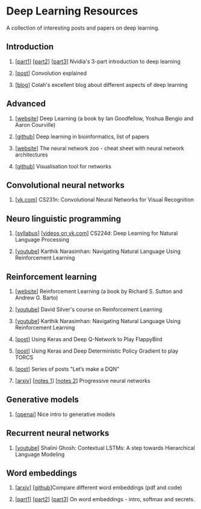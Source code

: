 # Deep Learning Resources
A collection of interesting posts and papers on deep learning.


## Introduction

1. [[part1](https://devblogs.nvidia.com/parallelforall/deep-learning-nutshell-core-concepts/)] [[part2](https://devblogs.nvidia.com/parallelforall/deep-learning-nutshell-history-training/)] [[part3](https://devblogs.nvidia.com/parallelforall/deep-learning-nutshell-sequence-learning/)] Nvidia's 3-part introduction to deep learning

2. [[post](http://timdettmers.com/2015/03/26/convolution-deep-learning/)] Convolution explained

3. [[blog](http://colah.github.io)] Colah's excellent blog about different aspects of deep learning


## Advanced

1. [[website](http://www.deeplearningbook.org)] Deep Learning (a book by Ian Goodfellow, Yoshua Bengio and Aaron Courville)

2. [[github](https://github.com/gokceneraslan/awesome-deepbio)] Deep learning in bioinformatics, list of papers

3. [[website](http://www.asimovinstitute.org/neural-network-zoo/)] The neural network zoo - cheat sheet with neural network architectures

4. [[github](http://ethereon.github.io/netscope/quickstart.html)] Visualisation tool for networks

## Convolutional neural networks

1. [[vk.com](https://vk.com/videos-44016343?section=album_54932240)] CS231n: Convolutional Neural Networks for Visual Recognition


## Neuro linguistic programming

1. [[syllabus](http://cs224d.stanford.edu/syllabus.html)] [[videos on vk.com](https://vk.com/videos-44016343?section=album_54932251)] CS224d: Deep Learning for Natural Language Processing

2. [[youtube](https://www.youtube.com/watch?v=7s-erJbCkaY)] Karthik Narasimhan: Navigating Natural Language Using Reinforcement Learning


## Reinforcement learning

1. [[website](https://webdocs.cs.ualberta.ca/~sutton/book/ebook/the-book.html)] Reinforcement Learning (a book by Richard S. Sutton and Andrew G. Barto)

2. [[youtube](https://www.youtube.com/watch?v=2pWv7GOvuf0)] David Silver's course on Reinforcement Learning

3. [[youtube](https://www.youtube.com/watch?v=7s-erJbCkaY)] Karthik Narasimhan: Navigating Natural Language Using Reinforcement Learning

4. [[post](https://yanpanlau.github.io/2016/07/10/FlappyBird-Keras.html)] Using Keras and Deep Q-Network to Play FlappyBird

5. [[post](https://yanpanlau.github.io/2016/10/11/Torcs-Keras.html)] Using Keras and Deep Deterministic Policy Gradient to play TORCS

6. [[post](https://jaromiru.com/2016/09/27/lets-make-a-dqn-theory/)] Series of posts "Let’s make a DQN"

7. [[arxiv](https://arxiv.org/abs/1606.04671)] [[notes 1](https://blog.acolyer.org/2016/10/11/progressive-neural-networks/)] [[notes 2](https://blog.acolyer.org/2016/10/11/progressive-neural-networks/)] Progressive neural networks


## Generative models

1. [[openai](https://openai.com/blog/generative-models/)] Nice intro to generative models


## Recurrent neural networks

1. [[youtube](https://www.youtube.com/watch?v=Kexoz4yxNYk)] Shalini Ghosh: Contextual LSTMs: A step towards Hierarchical Language Modeling


## Word embeddings

1. [[arxiv](https://arxiv.org/abs/1507.05523)] [[github](https://github.com/licstar/compare)]Compare different word embeddings (pdf and code)

3. [[part1](http://sebastianruder.com/word-embeddings-1/index.html)] [[part2](http://sebastianruder.com/word-embeddings-softmax/index.html)] [[part3](http://sebastianruder.com/secret-word2vec/index.html)] On word embeddings - intro, softmax and secrets.
